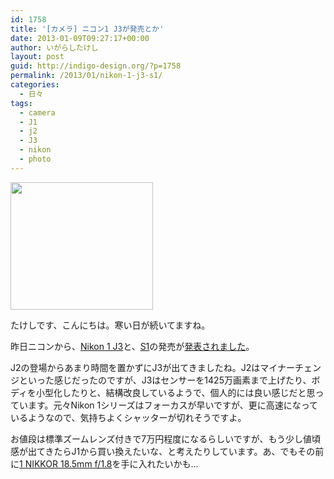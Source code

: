 ```yaml
---
id: 1758
title: '[カメラ] ニコン1 J3が発売とか'
date: 2013-01-09T09:27:17+00:00
author: いがらしたけし
layout: post
guid: http://indigo-design.org/?p=1758
permalink: /2013/01/nikon-1-j3-s1/
categories:
  - 日々
tags:
  - camera
  - J1
  - j2
  - J3
  - nikon
  - photo
---
```

<a href="http://www.nikon-image.com/products/camera/acil/body/nikon1_j3/"><img src="https://lh6.googleusercontent.com/-YlrEZPRqbY8/UOyl0iiTPbI/AAAAAAAAAlQ/wX1G8LaCfYM/s800/nikon1_06.jpg" height="204" width="228" /></a>

たけしです、こんにちは。寒い日が続いてますね。

昨日ニコンから、<a href="http://www.nikon-image.com/products/camera/acil/body/nikon1_j3/">Nikon 1 J3</a>と、<a href="http://www.nikon-image.com/products/camera/acil/body/nikon1_s1/">S1</a>の発売が<a href="http://www.nikon.co.jp/news/2013/0108_nikon1_01.htm">発表されました</a>。

J2の登場からあまり時間を置かずにJ3が出てきましたね。J2はマイナーチェンジといった感じだったのですが、J3はセンサーを1425万画素まで上げたり、ボディを小型化したりと、結構改良しているようで、個人的には良い感じだと思っています。元々Nikon 1シリーズはフォーカスが早いですが、更に高速になっているようなので、気持ちよくシャッターが切れそうですよ。

お値段は標準ズームレンズ付きで7万円程度になるらしいですが、もう少し値頃感が出てきたらJ1から買い換えたいな、と考えたりしています。あ、でもその前に<a href="http://www.nikon-image.com/products/camera/acil/lens/1_nikkor_18.5mmf18.htm">1 NIKKOR 18.5mm f/1.8</a>を手に入れたいかも…